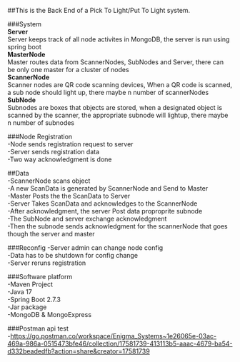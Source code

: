  ##This is the Back End of a Pick To Light/Put To Light system.  
 
 ###System  
 **Server**  
Server keeps track of all node activites in MongoDB, the server is run using spring boot  
 **MasterNode**  
Master routes data from ScannerNodes, SubNodes and Server, there can be only one master for a cluster of nodes  
 **ScannerNode**  
Scanner nodes are QR code scanning devices, When a QR code is scanned, a sub node should light up, there maybe n number of scannerNodes  
 **SubNode**  
Subnodes are boxes that objects are stored, when a designated object is scanned by the scanner, the appropriate subnode will lightup, there maybe n number of subnodes  
 
 ###Node Registration  
 -Node sends registration request to server  
 -Server sends registration data  
 -Two way acknowledgment is done  
 
 ##Data  
-ScannerNode scans object  
-A new ScanData is generated by ScannerNode and Send to Master  
-Master Posts the the ScanData to Server  
-Server Takes ScanData and acknowledges to the ScannerNode  
-After acknowledgment, the server Post data proproprite subnode  
-The SubNode and server exchange acknowledgment  
-Then the subnode sends acknowledgment for the scannerNode that goes though the server and master  

###Reconfig
-Server admin can change node config  
-Data has to be shutdown for config change  
-Server reruns registration  
 
 
###Software platform  
-Maven Project  
-Java 17  
-Spring Boot 2.7.3  
-Jar package  
-MongoDB & MongoExpress  

###Postman api test  
-https://go.postman.co/workspace/Enigma_Systems~1e26065e-03ac-469a-986a-0515473bfe46/collection/17581739-413113b5-aaac-4679-ba54-d332beadedfb?action=share&creator=17581739  
